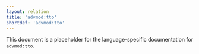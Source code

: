 ```yaml
---
layout: relation
title: 'advmod:tto'
shortdef: 'advmod:tto'
---
```


This document is a placeholder for the language-specific documentation
for `advmod:tto`.
